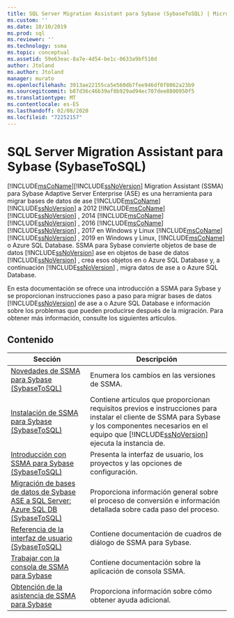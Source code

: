 ```yaml
---
title: SQL Server Migration Assistant para Sybase (SybaseToSQL) | Microsoft Docs
ms.custom: ''
ms.date: 10/10/2019
ms.prod: sql
ms.reviewer: ''
ms.technology: ssma
ms.topic: conceptual
ms.assetid: 59e63eac-8a7e-4d54-be1c-0633a9bf510d
author: Jtoland
ms.author: Jtoland
manager: murato
ms.openlocfilehash: 3913ae22155ca5e560db7fee946df0f8062a23b9
ms.sourcegitcommit: b87d36c46b39af8b929ad94ec707dee8800950f5
ms.translationtype: MT
ms.contentlocale: es-ES
ms.lasthandoff: 02/08/2020
ms.locfileid: "72252157"
---
```

# <a name="sql-server-migration-assistant-for-sybase-sybasetosql"></a>SQL Server Migration Assistant para Sybase (SybaseToSQL)

[!INCLUDE[msCoName](../../includes/msconame_md.md)][!INCLUDE[ssNoVersion](../../includes/ssnoversion-md.md)] Migration Assistant (SSMA) para Sybase Adaptive Server Enterprise (ASE) es una herramienta para migrar bases de datos de ase [!INCLUDE[msCoName](../../includes/msconame_md.md)] [!INCLUDE[ssNoVersion](../../includes/ssnoversion-md.md)] a 2012 [!INCLUDE[msCoName](../../includes/msconame_md.md)] [!INCLUDE[ssNoVersion](../../includes/ssnoversion-md.md)] , 2014 [!INCLUDE[msCoName](../../includes/msconame_md.md)] [!INCLUDE[ssNoVersion](../../includes/ssnoversion-md.md)] , 2016 [!INCLUDE[msCoName](../../includes/msconame_md.md)] [!INCLUDE[ssNoVersion](../../includes/ssnoversion-md.md)] , 2017 en Windows y Linux [!INCLUDE[msCoName](../../includes/msconame_md.md)] [!INCLUDE[ssNoVersion](../../includes/ssnoversion-md.md)] , 2019 en Windows y Linux, [!INCLUDE[msCoName](../../includes/msconame_md.md)] o Azure SQL Database. SSMA para Sybase convierte objetos de base de datos [!INCLUDE[ssNoVersion](../../includes/ssnoversion-md.md)] ase en objetos de base de datos [!INCLUDE[ssNoVersion](../../includes/ssnoversion-md.md)] , crea esos objetos en o Azure SQL Database y, a continuación [!INCLUDE[ssNoVersion](../../includes/ssnoversion-md.md)] , migra datos de ase a o Azure SQL Database.
  
En esta documentación se ofrece una introducción a SSMA para Sybase y se proporcionan instrucciones paso a paso para migrar bases de datos [!INCLUDE[ssNoVersion](../../includes/ssnoversion-md.md)] de ase a o Azure SQL Database e información sobre los problemas que pueden producirse después de la migración. Para obtener más información, consulte los siguientes artículos.  
  
## <a name="contents"></a>Contenido  
  
|Sección|Descripción|
|-----------|---------------|
|[Novedades de SSMA para Sybase &#40;SybaseToSQL&#41;](../../ssma/sybase/what-s-new-in-ssma-for-sybase-sybasetosql.md)|Enumera los cambios en las versiones de SSMA.|  
|[Instalación de SSMA para Sybase &#40;SybaseToSQL&#41;](../../ssma/sybase/installing-ssma-for-sybase-sybasetosql.md)|Contiene artículos que proporcionan requisitos previos e instrucciones para instalar el cliente de SSMA para Sybase y los componentes necesarios en el equipo que [!INCLUDE[ssNoVersion](../../includes/ssnoversion-md.md)] ejecuta la instancia de.|  
|[Introducción con SSMA para Sybase &#40;SybaseToSQL&#41;](../../ssma/sybase/getting-started-with-ssma-for-sybase-sybasetosql.md)|Presenta la interfaz de usuario, los proyectos y las opciones de configuración.|  
|[Migración de bases de datos de Sybase ASE a SQL Server: Azure SQL DB &#40;SybaseToSQL&#41;](../../ssma/sybase/migrating-sybase-ase-databases-to-sql-server-azure-sql-db-sybasetosql.md)|Proporciona información general sobre el proceso de conversión e información detallada sobre cada paso del proceso.|  
|[Referencia de la interfaz de usuario &#40;SybaseToSQL&#41;](../../ssma/sybase/user-interface-reference-sybasetosql.md)|Contiene documentación de cuadros de diálogo de SSMA para Sybase.|  
|[Trabajar con la consola de SSMA para Sybase](working-with-ssma-for-sybase-console-sybasetosql.md)|Contiene documentación sobre la aplicación de consola SSMA.|  
|[Obtención de la asistencia de SSMA para Sybase](https://go.microsoft.com/fwlink/?LinkID=708538&clcid=0x409)|Proporciona información sobre cómo obtener ayuda adicional.|  
